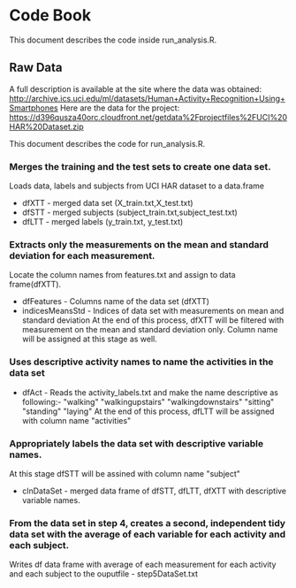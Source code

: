 # Code Book
This document describes the code inside run_analysis.R.

## Raw Data
A full description is available at the site where the data was obtained: 
http://archive.ics.uci.edu/ml/datasets/Human+Activity+Recognition+Using+Smartphones 
Here are the data for the project: 
https://d396qusza40orc.cloudfront.net/getdata%2Fprojectfiles%2FUCI%20HAR%20Dataset.zip 

This document describes the code for run_analysis.R.

### Merges the training and the test sets to create one data set.
Loads data, labels and subjects from UCI HAR dataset to a data.frame
* dfXTT - merged data set (X_train.txt,X_test.txt) 
* dfSTT - merged subjects (subject_train.txt,subject_test.txt)
* dfLTT - merged labels (y_train.txt, y_test.txt)

### Extracts only the measurements on the mean and standard deviation for each measurement. 
Locate the column names from features.txt and assign to data frame(dfXTT). 
* dfFeatures - Columns name of the data set (dfXTT)
* indicesMeansStd - Indices of data set with measurements on mean and standard deviation
At the end of this process, dfXTT will be filtered with measurement on the mean and standard deviation only. 
Column name will be assigned at this stage as well.

### Uses descriptive activity names to name the activities in the data set
* dfAct - Reads the activity_labels.txt and make the name descriptive as following:-
"walking" "walkingupstairs" "walkingdownstairs" "sitting" "standing" "laying"
At the end of this process, dfLTT will be assigned with column name "activities"

### Appropriately labels the data set with descriptive variable names. 
At this stage dfSTT will be assined with column name "subject" 
* clnDataSet - merged data frame of dfSTT, dfLTT, dfXTT with descriptive variable names.

### From the data set in step 4, creates a second, independent tidy data set with the average of each variable for each activity and each subject.
Writes df data frame with average of each measurement for each activity and each subject to the ouputfile - step5DataSet.txt